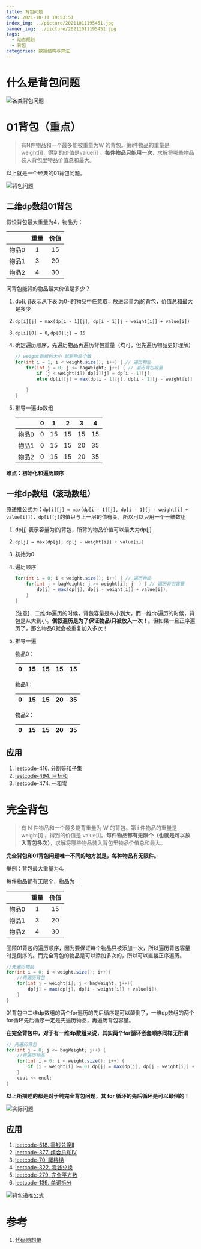```yaml
---
title: 背包问题
date: 2021-10-11 19:53:51
index_img: ../picture/20211011195451.jpg
banner_img: ../picture/20211011195451.jpg
tags:
  - 动态规划
  - 背包
categories: 数据结构与算法
---
```


# 什么是背包问题

![各类背包问题](BagProblem/20211011104935-16507891206031.png)

# 01背包（重点）

> 有N件物品和一个最多能被重量为W 的背包。第i件物品的重量是weight[i]，得到的价值是value[i] 。**每件物品只能用一次**，求解将哪些物品装入背包里物品价值总和最大。

以上就是一个经典的01背包问题。

![背包问题](BagProblem/20211011102602.png)

## 二维dp数组01背包

假设背包最大重量为4，物品为：

|       | 重量 | 价值 |
| :---: | :--: | :--: |
| 物品0 |  1   |  15  |
| 物品1 |  3   |  20  |
| 物品2 |  4   |  30  |

问背包能背的物品最大价值是多少？

1. dp[i, j]表示从下表i为0-i的物品中任意取，放进容量为j的背包，价值总和最大是多少

2. `dp[i][j] = max(dp[i - 1][j], dp[i - 1][j - weight[i]] + value[i])` 

3. `dp[i][0] = 0`, `dp[0][j] = 15`

4. 确定遍历顺序，先遍历物品再遍历背包重量（均可，但先遍历物品更好理解）

   ```java
   // weight数组的大小 就是物品个数
   for(int i = 1; i < weight.size(); i++) { // 遍历物品
       for(int j = 0; j <= bagWeight; j++) { // 遍历背包容量
           if (j < weight[i]) dp[i][j] = dp[i - 1][j]; 
           else dp[i][j] = max(dp[i - 1][j], dp[i - 1][j - weight[i]] + value[i]);
   
       }
   }
   ```

5. 推导一遍dp数组

   |       |  0   |  1   |  2   |  3   |  4   |
   | :---: | :--: | :--: | :--: | :--: | :--: |
   | 物品0 |  0   |  15  |  15  |  15  |  15  |
   | 物品1 |  0   |  15  |  15  |  20  |  35  |
   | 物品2 |  0   |  15  |  15  |  20  |  35  |

**难点：初始化和遍历顺序**

## 一维dp数组（滚动数组）

原递推公式为：`dp[i][j] = max(dp[i - 1][j], dp[i - 1][j - weight[i] + value[i]])`，`dp[i][j]`的值只与上一层的值有关，所以可以只用一个一维数组

1. dp[j] 表示容量为j的背包，所背的物品价值可以最大为dp[j]

2. `dp[j] = max(dp[j], dp[j - weight[i]] + value[i])`

3. 初始为0

4. 遍历顺序

   ```java
   for(int i = 0; i < weight.size(); i++) { // 遍历物品
       for(int j = bagWeight; j >= weight[i]; j--) { // 遍历背包容量
           dp[j] = max(dp[j], dp[j - weight[i]] + value[i]);
       }
   }
   ```

   [注意]：二维dp遍历的时候，背包容量是从小到大，而一维dp遍历的时候，背包是从大到小。**倒叙遍历是为了保证物品i只被放入一次！**。但如果一旦正序遍历了，那么物品0就会被重复加入多次！

5. 推导一遍

   物品0：

   |  0   |  15  |  15  |  15  |  15  |
   | :--: | :--: | :--: | :--: | :--: |

   物品1：

   |  0   |  15  |  15  |  20  |  35  |
   | :--: | :--: | :--: | :--: | :--: |

   物品2：

   |  0   |  15  |  15  |  20  |  35  |
   | :--: | :--: | :--: | :--: | :--: |


## 应用

1. [leetcode-416. 分割等和子集](https://leetcode-cn.com/problems/partition-equal-subset-sum/)
2. [leetcode-494. 目标和](https://leetcode-cn.com/problems/target-sum/)
3. [leetcode-474. 一和零](https://leetcode-cn.com/problems/ones-and-zeroes/)

# 完全背包

> 有 N 件物品和一个最多能背重量为 W 的背包。第 i 件物品的重量是 weight[i] ，得到的价值是 value[i]。**每件物品都有无限个（也就是可以放入背包多次）**，求解将哪些物品装入背包里物品价值总和最大。

**完全背包和01背包问题唯一不同的地方就是，每种物品有无限件。**

举例：背包最大重量为4。

每件物品都有无限个，物品为：

|       | 重量 | 价值 |
| :---: | :--: | :--: |
| 物品0 |  1   |  15  |
| 物品1 |  3   |  20  |
| 物品2 |  4   |  30  |

回顾01背包的遍历顺序，因为要保证每个物品只被添加一次，所以遍历背包容量时是倒序的。而完全背包的物品是可以添加多次的，所以可以直接正序遍历。

```java
//先遍历物品
for(int i = 0; i < weight.size(); i++){
    //再遍历背包
    for(int j = weight[i]; j < bagWeight; j++){
        dp[j] = max(dp[j], dp[i - weight[i]] + value[i]);
    }
}
```

01背包中二维dp数组的两个for遍历的先后循序是可以颠倒了，一维dp数组的两个for循环先后循序一定是先遍历物品，再遍历背包容量。

**在完全背包中，对于有一维dp数组来说，其实两个for循环嵌套顺序同样无所谓**

```java
// 先遍历背包
for(int j = 0; j <= bagWeight; j++) {
    //再遍历物品
    for(int i = 0; i < weight.size(); i++) {
        if (j - weight[i] >= 0) dp[j] = max(dp[j], dp[j - weight[i]] + value[i]);
    }
    cout << endl;
}
```

**以上所描述的都是对于纯完全背包问题，其 for 循环的先后循环是可以颠倒的！**

![实际问题](BagProblem/20211020203125.png)

## 应用

1. [leetcode-518. 零钱兑换II](https://leetcode-cn.com/problems/coin-change-2/)
2. [leetcode-377. 组合总和IV](https://leetcode-cn.com/problems/combination-sum-iv/)
3. [leetcode-70. 爬楼梯](https://leetcode-cn.com/problems/climbing-stairs/)
4. [leetcode-322. 零钱兑换](https://leetcode-cn.com/problems/coin-change/)
5. [leetcode-279. 完全平方数](https://leetcode-cn.com/problems/perfect-squares/)
6. [leetcode-139. 单词拆分](https://leetcode-cn.com/problems/word-break/)

![背包递推公式](../picture/20211020202924.png)

# 参考

1. [代码随想录](https://programmercarl.com/)
